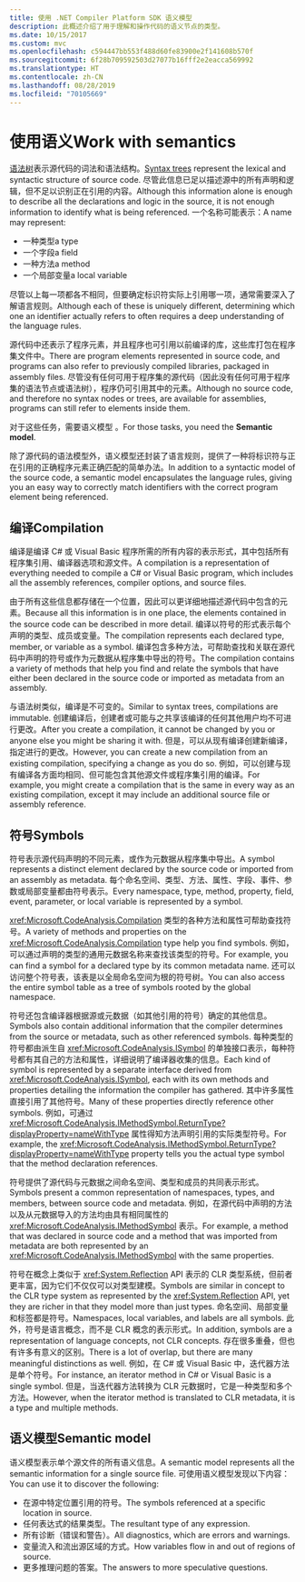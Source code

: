 ```yaml
---
title: 使用 .NET Compiler Platform SDK 语义模型
description: 此概述介绍了用于理解和操作代码的语义节点的类型。
ms.date: 10/15/2017
ms.custom: mvc
ms.openlocfilehash: c594447bb553f488d60fe83900e2f141608b570f
ms.sourcegitcommit: 6f28b709592503d27077b16fff2e2eacca569992
ms.translationtype: HT
ms.contentlocale: zh-CN
ms.lasthandoff: 08/28/2019
ms.locfileid: "70105669"
---
```

# <a name="work-with-semantics"></a><span data-ttu-id="6bf07-103">使用语义</span><span class="sxs-lookup"><span data-stu-id="6bf07-103">Work with semantics</span></span>

<span data-ttu-id="6bf07-104">[语法树](work-with-syntax.md)表示源代码的词法和语法结构。</span><span class="sxs-lookup"><span data-stu-id="6bf07-104">[Syntax trees](work-with-syntax.md) represent the lexical and syntactic structure of source code.</span></span> <span data-ttu-id="6bf07-105">尽管此信息已足以描述源中的所有声明和逻辑，但不足以识别正在引用的内容。</span><span class="sxs-lookup"><span data-stu-id="6bf07-105">Although this information alone is enough to describe all the declarations and logic in the source, it is not enough information to identify what is being referenced.</span></span> <span data-ttu-id="6bf07-106">一个名称可能表示：</span><span class="sxs-lookup"><span data-stu-id="6bf07-106">A name may represent:</span></span>

- <span data-ttu-id="6bf07-107">一种类型</span><span class="sxs-lookup"><span data-stu-id="6bf07-107">a type</span></span>
- <span data-ttu-id="6bf07-108">一个字段</span><span class="sxs-lookup"><span data-stu-id="6bf07-108">a field</span></span>
- <span data-ttu-id="6bf07-109">一种方法</span><span class="sxs-lookup"><span data-stu-id="6bf07-109">a method</span></span>
- <span data-ttu-id="6bf07-110">一个局部变量</span><span class="sxs-lookup"><span data-stu-id="6bf07-110">a local variable</span></span>

<span data-ttu-id="6bf07-111">尽管以上每一项都各不相同，但要确定标识符实际上引用哪一项，通常需要深入了解语言规则。</span><span class="sxs-lookup"><span data-stu-id="6bf07-111">Although each of these is uniquely different, determining which one an identifier actually refers to often requires a deep understanding of the language rules.</span></span> 

<span data-ttu-id="6bf07-112">源代码中还表示了程序元素，并且程序也可引用以前编译的库，这些库打包在程序集文件中。</span><span class="sxs-lookup"><span data-stu-id="6bf07-112">There are program elements represented in source code, and programs can also refer to previously compiled libraries, packaged in assembly files.</span></span> <span data-ttu-id="6bf07-113">尽管没有任何可用于程序集的源代码（因此没有任何可用于程序集的语法节点或语法树），程序仍可引用其中的元素。</span><span class="sxs-lookup"><span data-stu-id="6bf07-113">Although no source code, and therefore no syntax nodes or trees, are available for assemblies, programs can still refer to elements inside them.</span></span>

<span data-ttu-id="6bf07-114">对于这些任务，需要语义模型  。</span><span class="sxs-lookup"><span data-stu-id="6bf07-114">For those tasks, you need the **Semantic model**.</span></span>

<span data-ttu-id="6bf07-115">除了源代码的语法模型外，语义模型还封装了语言规则，提供了一种将标识符与正在引用的正确程序元素正确匹配的简单办法。</span><span class="sxs-lookup"><span data-stu-id="6bf07-115">In addition to a syntactic model of the source code, a semantic model encapsulates the language rules, giving you an easy way to correctly match identifiers with the correct program element being referenced.</span></span>

## <a name="compilation"></a><span data-ttu-id="6bf07-116">编译</span><span class="sxs-lookup"><span data-stu-id="6bf07-116">Compilation</span></span>

<span data-ttu-id="6bf07-117">编译是编译 C# 或 Visual Basic 程序所需的所有内容的表示形式，其中包括所有程序集引用、编译器选项和源文件。</span><span class="sxs-lookup"><span data-stu-id="6bf07-117">A compilation is a representation of everything needed to compile a C# or Visual Basic program, which includes all the assembly references, compiler options, and source files.</span></span> 

<span data-ttu-id="6bf07-118">由于所有这些信息都存储在一个位置，因此可以更详细地描述源代码中包含的元素。</span><span class="sxs-lookup"><span data-stu-id="6bf07-118">Because all this information is in one place, the elements contained in the source code can be described in more detail.</span></span> <span data-ttu-id="6bf07-119">编译以符号的形式表示每个声明的类型、成员或变量。</span><span class="sxs-lookup"><span data-stu-id="6bf07-119">The compilation represents each declared type, member, or variable as a symbol.</span></span> <span data-ttu-id="6bf07-120">编译包含多种方法，可帮助查找和关联在源代码中声明的符号或作为元数据从程序集中导出的符号。</span><span class="sxs-lookup"><span data-stu-id="6bf07-120">The compilation contains a variety of methods that help you find and relate the symbols that have either been declared in the source code or imported as metadata from an assembly.</span></span>

<span data-ttu-id="6bf07-121">与语法树类似，编译是不可变的。</span><span class="sxs-lookup"><span data-stu-id="6bf07-121">Similar to syntax trees, compilations are immutable.</span></span> <span data-ttu-id="6bf07-122">创建编译后，创建者或可能与之共享该编译的任何其他用户均不可进行更改。</span><span class="sxs-lookup"><span data-stu-id="6bf07-122">After you create a compilation, it cannot be changed by you or anyone else you might be sharing it with.</span></span> <span data-ttu-id="6bf07-123">但是，可以从现有编译创建新编译，指定进行的更改。</span><span class="sxs-lookup"><span data-stu-id="6bf07-123">However, you can create a new compilation from an existing compilation, specifying a change as you do so.</span></span> <span data-ttu-id="6bf07-124">例如，可以创建与现有编译各方面均相同、但可能包含其他源文件或程序集引用的编译。</span><span class="sxs-lookup"><span data-stu-id="6bf07-124">For example, you might create a compilation that is the same in every way as an existing compilation, except it may include an additional source file or assembly reference.</span></span>

## <a name="symbols"></a><span data-ttu-id="6bf07-125">符号</span><span class="sxs-lookup"><span data-stu-id="6bf07-125">Symbols</span></span>

<span data-ttu-id="6bf07-126">符号表示源代码声明的不同元素，或作为元数据从程序集中导出。</span><span class="sxs-lookup"><span data-stu-id="6bf07-126">A symbol represents a distinct element declared by the source code or imported from an assembly as metadata.</span></span> <span data-ttu-id="6bf07-127">每个命名空间、类型、方法、属性、字段、事件、参数或局部变量都由符号表示。</span><span class="sxs-lookup"><span data-stu-id="6bf07-127">Every namespace, type, method, property, field, event, parameter, or local variable is represented by a symbol.</span></span> 

<span data-ttu-id="6bf07-128"><xref:Microsoft.CodeAnalysis.Compilation> 类型的各种方法和属性可帮助查找符号。</span><span class="sxs-lookup"><span data-stu-id="6bf07-128">A variety of methods and properties on the <xref:Microsoft.CodeAnalysis.Compilation> type help you find symbols.</span></span> <span data-ttu-id="6bf07-129">例如，可以通过声明的类型的通用元数据名称来查找该类型的符号。</span><span class="sxs-lookup"><span data-stu-id="6bf07-129">For example, you can find a symbol for a declared type by its common metadata name.</span></span> <span data-ttu-id="6bf07-130">还可以访问整个符号表，该表是以全局命名空间为根的符号树。</span><span class="sxs-lookup"><span data-stu-id="6bf07-130">You can also access the entire symbol table as a tree of symbols rooted by the global namespace.</span></span>

<span data-ttu-id="6bf07-131">符号还包含编译器根据源或元数据（如其他引用的符号）确定的其他信息。</span><span class="sxs-lookup"><span data-stu-id="6bf07-131">Symbols also contain additional information that the compiler determines from the source or metadata, such as other referenced symbols.</span></span> <span data-ttu-id="6bf07-132">每种类型的符号都由派生自 <xref:Microsoft.CodeAnalysis.ISymbol> 的单独接口表示，每种符号都有其自己的方法和属性，详细说明了编译器收集的信息。</span><span class="sxs-lookup"><span data-stu-id="6bf07-132">Each kind of symbol is represented by a separate interface derived from <xref:Microsoft.CodeAnalysis.ISymbol>, each with its own methods and properties detailing the information the compiler has gathered.</span></span> <span data-ttu-id="6bf07-133">其中许多属性直接引用了其他符号。</span><span class="sxs-lookup"><span data-stu-id="6bf07-133">Many of these properties directly reference other symbols.</span></span> <span data-ttu-id="6bf07-134">例如，可通过 <xref:Microsoft.CodeAnalysis.IMethodSymbol.ReturnType?displayProperty=nameWithType> 属性得知方法声明引用的实际类型符号。</span><span class="sxs-lookup"><span data-stu-id="6bf07-134">For example, the <xref:Microsoft.CodeAnalysis.IMethodSymbol.ReturnType?displayProperty=nameWithType> property tells you the actual type symbol that the method declaration references.</span></span>

<span data-ttu-id="6bf07-135">符号提供了源代码与元数据之间命名空间、类型和成员的共同表示形式。</span><span class="sxs-lookup"><span data-stu-id="6bf07-135">Symbols present a common representation of namespaces, types, and members, between source code and metadata.</span></span> <span data-ttu-id="6bf07-136">例如，在源代码中声明的方法以及从元数据导入的方法均由具有相同属性的 <xref:Microsoft.CodeAnalysis.IMethodSymbol> 表示。</span><span class="sxs-lookup"><span data-stu-id="6bf07-136">For example, a method that was declared in source code and a method that was imported from metadata are both represented by an <xref:Microsoft.CodeAnalysis.IMethodSymbol> with the same properties.</span></span>

<span data-ttu-id="6bf07-137">符号在概念上类似于 <xref:System.Reflection> API 表示的 CLR 类型系统，但前者更丰富，因为它们不仅仅可以对类型建模。</span><span class="sxs-lookup"><span data-stu-id="6bf07-137">Symbols are similar in concept to the CLR type system as represented by the <xref:System.Reflection> API, yet they are richer in that they model more than just types.</span></span> <span data-ttu-id="6bf07-138">命名空间、局部变量和标签都是符号。</span><span class="sxs-lookup"><span data-stu-id="6bf07-138">Namespaces, local variables, and labels are all symbols.</span></span> <span data-ttu-id="6bf07-139">此外，符号是语言概念，而不是 CLR 概念的表示形式。</span><span class="sxs-lookup"><span data-stu-id="6bf07-139">In addition, symbols are a representation of language concepts, not CLR concepts.</span></span> <span data-ttu-id="6bf07-140">存在很多重叠，但也有许多有意义的区别。</span><span class="sxs-lookup"><span data-stu-id="6bf07-140">There is a lot of overlap, but there are many meaningful distinctions as well.</span></span> <span data-ttu-id="6bf07-141">例如，在 C# 或 Visual Basic 中，迭代器方法是单个符号。</span><span class="sxs-lookup"><span data-stu-id="6bf07-141">For instance, an iterator method in C# or Visual Basic is a single symbol.</span></span> <span data-ttu-id="6bf07-142">但是，当迭代器方法转换为 CLR 元数据时，它是一种类型和多个方法。</span><span class="sxs-lookup"><span data-stu-id="6bf07-142">However, when the iterator method is translated to CLR metadata, it is a type and multiple methods.</span></span>

## <a name="semantic-model"></a><span data-ttu-id="6bf07-143">语义模型</span><span class="sxs-lookup"><span data-stu-id="6bf07-143">Semantic model</span></span>

<span data-ttu-id="6bf07-144">语义模型表示单个源文件的所有语义信息。</span><span class="sxs-lookup"><span data-stu-id="6bf07-144">A semantic model represents all the semantic information for a single source file.</span></span> <span data-ttu-id="6bf07-145">可使用语义模型发现以下内容：</span><span class="sxs-lookup"><span data-stu-id="6bf07-145">You can use it to discover the following:</span></span> 

- <span data-ttu-id="6bf07-146">在源中特定位置引用的符号。</span><span class="sxs-lookup"><span data-stu-id="6bf07-146">The symbols referenced at a specific location in source.</span></span>
- <span data-ttu-id="6bf07-147">任何表达式的结果类型。</span><span class="sxs-lookup"><span data-stu-id="6bf07-147">The resultant type of any expression.</span></span>
- <span data-ttu-id="6bf07-148">所有诊断（错误和警告）。</span><span class="sxs-lookup"><span data-stu-id="6bf07-148">All diagnostics, which are errors and warnings.</span></span>
- <span data-ttu-id="6bf07-149">变量流入和流出源区域的方式。</span><span class="sxs-lookup"><span data-stu-id="6bf07-149">How variables flow in and out of regions of source.</span></span>
- <span data-ttu-id="6bf07-150">更多推理问题的答案。</span><span class="sxs-lookup"><span data-stu-id="6bf07-150">The answers to more speculative questions.</span></span>
